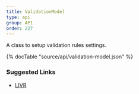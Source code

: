 ```yaml
---
title: ValidationModel
type: api
group: API
order: 227
---
```

A class to setup validation rules settings.

{% docTable "source/api/validation-model.json" %}

### Suggested Links

* [LIVR](https://github.com/koorchik/LIVR)

